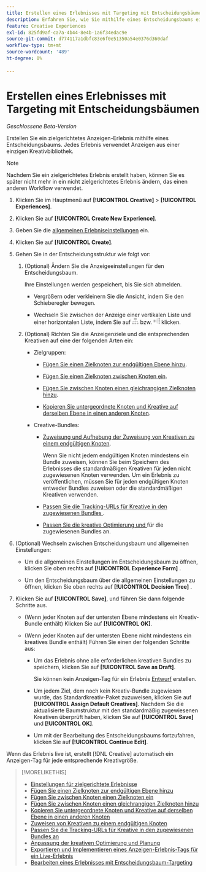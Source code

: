 ```yaml
---
title: Erstellen eines Erlebnisses mit Targeting mit Entscheidungsbäumen
description: Erfahren Sie, wie Sie mithilfe eines Entscheidungsbaums ein zielgerichtetes Anzeigen-Erlebnis erstellen.
feature: Creative Experiences
exl-id: 825fd9af-ca7a-4b44-8e4b-1a6f34edac9e
source-git-commit: d774117a1dbfc83e6f0e51350a54e0376d360daf
workflow-type: tm+mt
source-wordcount: '489'
ht-degree: 0%

---
```


# Erstellen eines Erlebnisses mit Targeting mit Entscheidungsbäumen

*Geschlossene Beta-Version*

Erstellen Sie ein zielgerichtetes Anzeigen-Erlebnis mithilfe eines Entscheidungsbaums. Jedes Erlebnis verwendet Anzeigen aus einer einzigen Kreativbibliothek.

>[!NOTE]
>
> Nachdem Sie ein zielgerichtetes Erlebnis erstellt haben, können Sie es später nicht mehr in ein nicht zielgerichtetes Erlebnis ändern, das einen anderen Workflow verwendet.

1. Klicken Sie im Hauptmenü auf **[!UICONTROL Creative]** > **[!UICONTROL Experiences]**.

1. Klicken Sie auf **[!UICONTROL Create New Experience]**.

1. Geben Sie die [allgemeinen Erlebniseinstellungen](experience-settings-targeting.md) ein.

1. Klicken Sie auf **[!UICONTROL Create]**.

1. Gehen Sie in der Entscheidungsstruktur wie folgt vor:

   1. (Optional) Ändern Sie die Anzeigeeinstellungen für den Entscheidungsbaum.

      Ihre Einstellungen werden gespeichert, bis Sie sich abmelden.

      * Vergrößern oder verkleinern Sie die Ansicht, indem Sie den Schieberegler bewegen.

      * Wechseln Sie zwischen der Anzeige einer vertikalen Liste und einer horizontalen Liste, indem Sie auf ![Als vertikale Baumstruktur anzeigen](/help/creative/assets/tree-vertical.png "Als vertikale Baumstruktur anzeigen") bzw. ![Als horizontalen Baum anzeigen](/help/creative/assets/tree-horizontal.png "Als horizontalen Baum anzeigen") klicken.

   1. (Optional) Richten Sie die Anzeigenziele und die entsprechenden Kreativen auf eine der folgenden Arten ein:

      * Zielgruppen:

         * [Fügen Sie einen Zielknoten zur endgültigen Ebene hinzu](experience-target-node-add-final.md).

         * [Fügen Sie einen Zielknoten zwischen Knoten ein](experience-target-node-add-inner.md).

         * [Fügen Sie zwischen Knoten einen gleichrangigen Zielknoten hinzu](experience-target-node-add-sibling.md).

         * [Kopieren Sie untergeordnete Knoten und Kreative auf derselben Ebene in einen anderen Knoten](experience-target-node-copy.md).

      * Creative-Bundles:

         * [Zuweisung und Aufhebung der Zuweisung von Kreativen zu einem endgültigen Knoten](experience-assign-creative-bundles.md).

           Wenn Sie nicht jedem endgültigen Knoten mindestens ein Bundle zuweisen, können Sie beim Speichern des Erlebnisses die standardmäßigen Kreativen für jeden nicht zugewiesenen Knoten verwenden. Um ein Erlebnis zu veröffentlichen, müssen Sie für jeden endgültigen Knoten entweder Bundles zuweisen oder die standardmäßigen Kreativen verwenden.

         * [Passen Sie die Tracking-URLs für Kreative in den zugewiesenen Bundles ](experience-tracking-urls-targeting.md).

         * [Passen Sie die kreative Optimierung und ](experience-optimization-scheduling-targeting.md) für die zugewiesenen Bundles an.

1. (Optional) Wechseln zwischen Entscheidungsbaum und allgemeinen Einstellungen:

   * Um die allgemeinen Einstellungen im Entscheidungsbaum zu öffnen, klicken Sie oben rechts auf **[!UICONTROL Experience Form]** .

   * Um den Entscheidungsbaum über die allgemeinen Einstellungen zu öffnen, klicken Sie oben rechts auf **[!UICONTROL Decision Tree]** .

1. Klicken Sie auf **[!UICONTROL Save]**, und führen Sie dann folgende Schritte aus.

   * (Wenn jeder Knoten auf der untersten Ebene mindestens ein Kreativ-Bundle enthält) Klicken Sie auf **[!UICONTROL OK]**.

   * (Wenn jeder Knoten auf der untersten Ebene nicht mindestens ein kreatives Bundle enthält) Führen Sie einen der folgenden Schritte aus:

      * Um das Erlebnis ohne alle erforderlichen kreativen Bundles zu speichern, klicken Sie auf **[!UICONTROL Save as Draft]**.

        Sie können kein Anzeigen-Tag für ein Erlebnis [Entwurf](experience-about.md#experience-statuses) erstellen.

      * Um jedem Ziel, dem noch kein Kreativ-Bundle zugewiesen wurde, das Standardkreativ-Paket zuzuweisen, klicken Sie auf **[!UICONTROL Assign Default Creatives]**. Nachdem Sie die aktualisierte Baumstruktur mit den standardmäßig zugewiesenen Kreativen überprüft haben, klicken Sie auf **[!UICONTROL Save]** und **[!UICONTROL OK]**.

      * Um mit der Bearbeitung des Entscheidungsbaums fortzufahren, klicken Sie auf **[!UICONTROL Continue Edit]**.

Wenn das Erlebnis live ist, erstellt [!DNL Creative] automatisch ein Anzeigen-Tag für jede entsprechende Kreativgröße.

>[!MORELIKETHIS]
>
>* [Einstellungen für zielgerichtete Erlebnisse](experience-settings-targeting.md)
>* [Fügen Sie einen Zielknoten zur endgültigen Ebene hinzu](experience-target-node-add-final.md)
>* [Fügen Sie zwischen Knoten einen Zielknoten ein](experience-target-node-add-inner.md)
>* [Fügen Sie zwischen Knoten einen gleichrangigen Zielknoten hinzu](experience-target-node-add-sibling.md)
>* [Kopieren Sie untergeordnete Knoten und Kreative auf derselben Ebene in einen anderen Knoten](experience-target-node-copy.md)
>* [Zuweisen von Kreativen zu einem endgültigen Knoten](experience-assign-creative-bundles.md)
>* [Passen Sie die Tracking-URLs für Kreative in den zugewiesenen Bundles an](experience-tracking-urls-targeting.md)
>* [Anpassung der kreativen Optimierung und Planung](experience-optimization-scheduling-targeting.md)
>* [Exportieren und Implementieren eines Anzeigen-Erlebnis-Tags für ein Live-Erlebnis](/help/creative/experiences/experience-tag-export.md)
>* [Bearbeiten eines Erlebnisses mit Entscheidungsbaum-Targeting](experience-edit-targeting.md)
